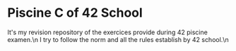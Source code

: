# Piscine C of 42 School

It's my revision repository of the exercices provide during 42 piscine examen.\n
I try to follow the norm and all the rules establish by 42 school.\n
